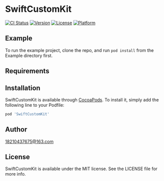 # SwiftCustomKit

[![CI Status](https://img.shields.io/travis/18210437675@163.com/SwiftCustomKit.svg?style=flat)](https://travis-ci.org/18210437675@163.com/SwiftCustomKit)
[![Version](https://img.shields.io/cocoapods/v/SwiftCustomKit.svg?style=flat)](https://cocoapods.org/pods/SwiftCustomKit)
[![License](https://img.shields.io/cocoapods/l/SwiftCustomKit.svg?style=flat)](https://cocoapods.org/pods/SwiftCustomKit)
[![Platform](https://img.shields.io/cocoapods/p/SwiftCustomKit.svg?style=flat)](https://cocoapods.org/pods/SwiftCustomKit)

## Example

To run the example project, clone the repo, and run `pod install` from the Example directory first.

## Requirements

## Installation

SwiftCustomKit is available through [CocoaPods](https://cocoapods.org). To install
it, simply add the following line to your Podfile:

```ruby
pod 'SwiftCustomKit'
```

## Author

18210437675@163.com

## License

SwiftCustomKit is available under the MIT license. See the LICENSE file for more info.
